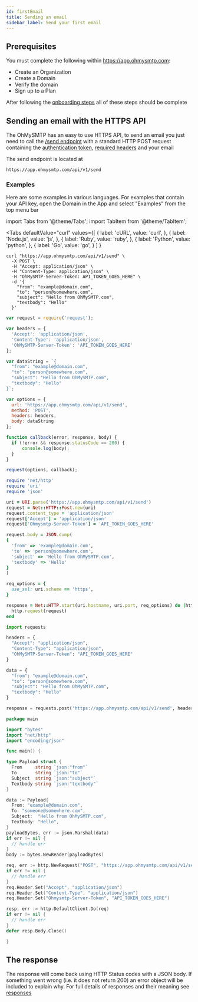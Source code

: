 ```yaml
---
id: firstEmail
title: Sending an email
sidebar_label: Send your first email
---
```


## Prerequisites

You must complete the following within https://app.ohmysmtp.com:

- Create an Organization
- Create a Domain
- Verify the domain
- Sign up to a Plan

After following the [onboarding steps](https://app.ohmysmtp.com/onboarding) all of these steps should be complete

## Sending an email with the HTTPS API

The OhMySMTP has an easy to use HTTPS API, to send an email you just need to call the [/send endpoint](../reference/send) with a standard HTTP POST request containing the [authentication token](../reference/authentication), [required headers](../reference/headers) and your email

The send endpoint is located at

`https://app.ohmysmtp.com/api/v1/send`

### Examples

Here are some examples in various languages. For examples that contain your API key, open the Domain in the App and select "Examples" from the top menu bar

import Tabs from '@theme/Tabs';
import TabItem from '@theme/TabItem';

<Tabs
  defaultValue="curl"
  values={[
  { label: 'cURL', value: 'curl', },
  { label: 'Node.js', value: 'js', },
  { label: 'Ruby', value: 'ruby', },
  { label: 'Python', value: 'python', },
  { label: 'Go', value: 'go', }
  ]
  }
>

  <TabItem value="curl">

  ```shell
curl "https://app.ohmysmtp.com/api/v1/send" \
    -X POST \
    -H "Accept: application/json" \
    -H "Content-Type: application/json" \
    -H "OhMySMTP-Server-Token: API_TOKEN_GOES_HERE" \
    -d '{
      "from": "example@domain.com",
      "to": "person@somewhere.com",
      "subject": "Hello from OhMySMTP.com",
      "textbody": "Hello"
    }'
  ```
  </TabItem>
  <TabItem value="js">

  ```js
var request = require('request');

var headers = {
    'Accept': 'application/json',
    'Content-Type': 'application/json',
    'OhMySMTP-Server-Token': 'API_TOKEN_GOES_HERE'
};

var dataString = `{
    "from": "example@domain.com",
    "to": "person@somewhere.com",
    "subject": "Hello from OhMySMTP.com",
    "textbody": "Hello"
  }`;

var options = {
    url: 'https://app.ohmysmtp.com/api/v1/send',
    method: 'POST',
    headers: headers,
    body: dataString
};

function callback(error, response, body) {
    if (!error && response.statusCode == 200) {
        console.log(body);
    }
}

request(options, callback);
  ```

  </TabItem>

  <TabItem value="ruby">

  ```ruby
require 'net/http'
require 'uri'
require 'json'

uri = URI.parse('https://app.ohmysmtp.com/api/v1/send')
request = Net::HTTP::Post.new(uri)
request.content_type = 'application/json'
request['Accept'] = 'application/json'
request['Ohmysmtp-Server-Token'] = 'API_TOKEN_GOES_HERE'

request.body = JSON.dump(
  {
    'from' => 'example@domain.com',
    'to' => 'person@somewhere.com',
    'subject' => 'Hello from OhMySMTP.com',
    'textbody' => 'Hello'
  }
)

req_options = {
    use_ssl: uri.scheme == 'https',
}

response = Net::HTTP.start(uri.hostname, uri.port, req_options) do |http|
    http.request(request)
end
  ```

  </TabItem>

  <TabItem value="python">

  ```py
import requests

headers = {
    "Accept": "application/json",
    "Content-Type": "application/json",
    "OhMySMTP-Server-Token": "API_TOKEN_GOES_HERE"
}

data = {
    "from": "example@domain.com",
    "to": "person@somewhere.com",
    "subject": "Hello from OhMySMTP.com",
    "textbody": "Hello"
}

response = requests.post('https://app.ohmysmtp.com/api/v1/send', headers=headers, data=data)

  ```

  </TabItem>

  <TabItem value="go">

  ```go
package main

import "bytes"
import "net/http"
import "encoding/json"

func main() {

type Payload struct {
    From     string `json:"from"`
    To       string `json:"to"`
    Subject  string `json:"subject"`
    Textbody string `json:"textbody"`
}

data := Payload{
    From: "example@domain.com",
    To: "someone@somewhere.com",
    Subject:  "Hello from OhMySMTP.com",
    Textbody: "Hello",
}
payloadBytes, err := json.Marshal(data)
if err != nil {
    // handle err
}
body := bytes.NewReader(payloadBytes)

req, err := http.NewRequest("POST", "https://app.ohmysmtp.com/api/v1/send", body)
if err != nil {
    // handle err
}
req.Header.Set("Accept", "application/json")
req.Header.Set("Content-Type", "application/json")
req.Header.Set("Ohmysmtp-Server-Token", "API_TOKEN_GOES_HERE")

resp, err := http.DefaultClient.Do(req)
if err != nil {
    // handle err
}
defer resp.Body.Close()

}
  ```

  </TabItem>
</Tabs>

## The response

The response will come back using HTTP Status codes with a JSON body. If something went wrong (i.e. it does not return 200) an error object will be included to explain why. For full details of responses and their meaning see [responses](../reference/responses)
